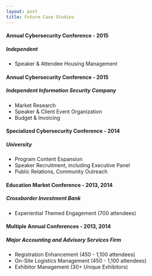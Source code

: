 ```yaml
---
layout: post
title: Future Case Studies
---
```


#### Annual Cybersecurity Conference - 2015
##### Independent
* Speaker & Attendee Housing Management 

#### Annual Cybersecurity Conference - 2015
##### Independent Information Security Company
* Market Research
* Speaker & Client Event Organization
* Budget & Invoicing 

#### Specialized Cybersecurity Conference - 2014
##### University
* Program Content Expansion 
* Speaker Recruitment, including Executive Panel
* Public Relations, Community Outreach

#### Education Market Conference - 2013, 2014
##### Crossborder Investment Bank
* Experiential Themed Engagement (700 attendees)

#### Multiple Annual Conferences - 2013, 2014
##### Major Accounting and Advisory Services Firm 
* Registration Enhancement (450 - 1,100 attendees)
* On-Site Logistics Management (450 - 1,100 attendees)
* Exhibitor Management (30+ Unique Exhibitors)
